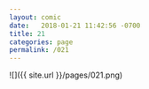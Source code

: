 ```yaml
---
layout: comic
date:   2018-01-21 11:42:56 -0700
title: 21
categories: page
permalink: /021
---
```

![]({{ site.url }}/pages/021.png)
